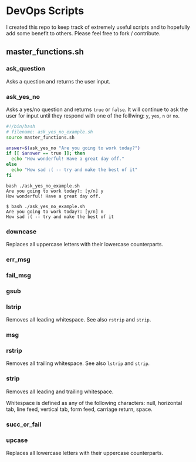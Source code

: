 # DevOps Scripts

I created this repo to keep track of extremely useful scripts and to hopefully
add some benefit to others. Please feel free to fork / contribute.

## master_functions.sh

### ask_question

Asks a question and returns the user input.

### ask_yes_no

Asks a yes/no question and returns `true` or `false`. It will continue to ask
the user for input until they respond with one of the folllwing: `y`, `yes`,
`n` or `no`.

```bash
#!/bin/bash
# filename: ask_yes_no_example.sh
source master_functions.sh

answer=$(ask_yes_no "Are you going to work today?")
if [[ $answer == true ]]; then
  echo "How wonderful! Have a great day off."
else
  echo "How sad :( -- try and make the best of it"
fi
```

```text
bash ./ask_yes_no_example.sh
Are you going to work today?: [y/n] y
How wonderful! Have a great day off.

$ bash ./ask_yes_no_example.sh
Are you going to work today?: [y/n] n
How sad :( -- try and make the best of it
```

### downcase

Replaces all uppercase letters with their lowercase counterparts.

### err_msg

### fail_msg

### gsub

### lstrip

Removes all leading whitespace. See also `rstrip` and `strip`.

### msg

### rstrip

Removes all trailing whitespace. See also `lstrip` and `strip`.

### strip

Removes all leading and trailing whitespace.

Whitespace is defined as any of the following characters: null, horizontal tab,
line feed, vertical tab, form feed, carriage return, space.

### succ_or_fail

### upcase

Replaces all lowercase letters with their uppercase counterparts.
